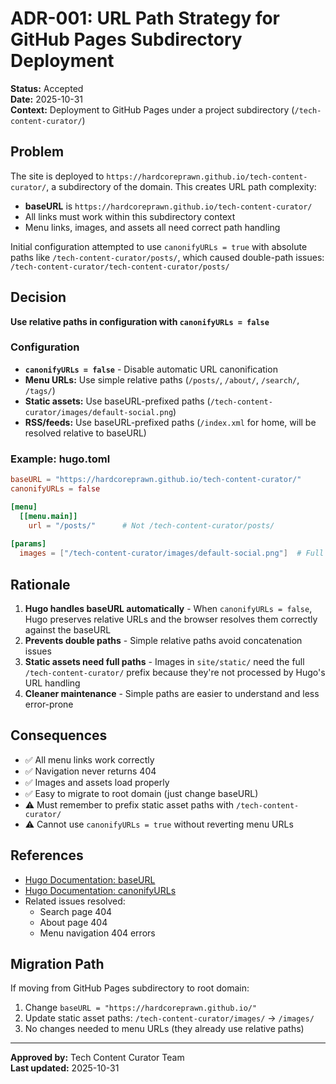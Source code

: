 # ADR-001: URL Path Strategy for GitHub Pages Subdirectory Deployment

**Status:** Accepted  
**Date:** 2025-10-31  
**Context:** Deployment to GitHub Pages under a project subdirectory (`/tech-content-curator/`)

## Problem

The site is deployed to `https://hardcoreprawn.github.io/tech-content-curator/`, a subdirectory of the domain. This creates URL path complexity:

- **baseURL** is `https://hardcoreprawn.github.io/tech-content-curator/`
- All links must work within this subdirectory context
- Menu links, images, and assets all need correct path handling

Initial configuration attempted to use `canonifyURLs = true` with absolute paths like `/tech-content-curator/posts/`, which caused double-path issues: `/tech-content-curator/tech-content-curator/posts/`

## Decision

**Use relative paths in configuration with `canonifyURLs = false`**

### Configuration

- **`canonifyURLs = false`** - Disable automatic URL canonification
- **Menu URLs:** Use simple relative paths (`/posts/`, `/about/`, `/search/`, `/tags/`)
- **Static assets:** Use baseURL-prefixed paths (`/tech-content-curator/images/default-social.png`)
- **RSS/feeds:** Use baseURL-prefixed paths (`/index.xml` for home, will be resolved relative to baseURL)

### Example: hugo.toml

```toml
baseURL = "https://hardcoreprawn.github.io/tech-content-curator/"
canonifyURLs = false

[menu]
  [[menu.main]]
    url = "/posts/"      # Not /tech-content-curator/posts/
    
[params]
  images = ["/tech-content-curator/images/default-social.png"]  # Full path for static files
```

## Rationale

1. **Hugo handles baseURL automatically** - When `canonifyURLs = false`, Hugo preserves relative URLs and the browser resolves them correctly against the baseURL
2. **Prevents double paths** - Simple relative paths avoid concatenation issues
3. **Static assets need full paths** - Images in `site/static/` need the full `/tech-content-curator/` prefix because they're not processed by Hugo's URL handling
4. **Cleaner maintenance** - Simple paths are easier to understand and less error-prone

## Consequences

- ✅ All menu links work correctly
- ✅ Navigation never returns 404
- ✅ Images and assets load properly
- ✅ Easy to migrate to root domain (just change baseURL)
- ⚠️ Must remember to prefix static asset paths with `/tech-content-curator/`
- ⚠️ Cannot use `canonifyURLs = true` without reverting menu URLs

## References

- [Hugo Documentation: baseURL](https://gohugo.io/getting-started/configuration/#baseurl)
- [Hugo Documentation: canonifyURLs](https://gohugo.io/getting-started/configuration/#canonifyurls)
- Related issues resolved:
  - Search page 404
  - About page 404
  - Menu navigation 404 errors

## Migration Path

If moving from GitHub Pages subdirectory to root domain:
1. Change `baseURL = "https://hardcoreprawn.github.io/"`
2. Update static asset paths: `/tech-content-curator/images/` → `/images/`
3. No changes needed to menu URLs (they already use relative paths)

---

**Approved by:** Tech Content Curator Team  
**Last updated:** 2025-10-31
